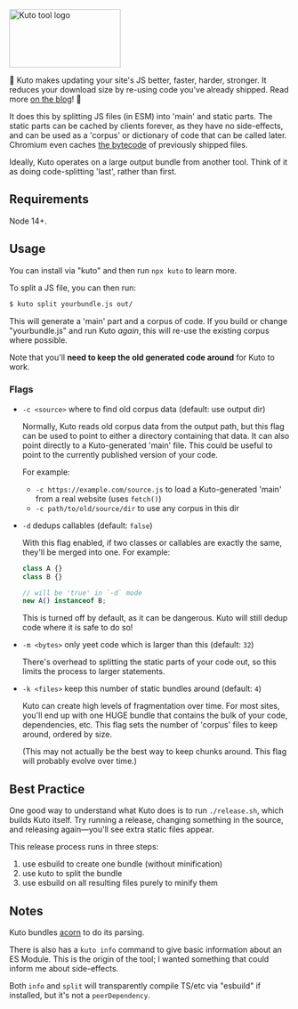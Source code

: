 <img src="https://storage.googleapis.com/hwhistlr.appspot.com/og/kuto.jpeg" width="200" height="105" alt="Kuto tool logo" />

🌈 Kuto makes updating your site's JS better, faster, harder, stronger.
It reduces your download size by re-using code you've already shipped.
Read more [on the blog](https://samthor.au/2024/kuto/)! 🌈

It does this by splitting JS files (in ESM) into 'main' and static parts.
The static parts can be cached by clients forever, as they have no side-effects, and can be used as a 'corpus' or dictionary of code that can be called later.
Chromium even caches [the bytecode](https://v8.dev/blog/code-caching-for-devs) of previously shipped files.

Ideally, Kuto operates on a large output bundle from another tool.
Think of it as doing code-splitting 'last', rather than first.

## Requirements

Node 14+.

## Usage

You can install via "kuto" and then run `npx kuto` to learn more.

To split a JS file, you can then run:

```bash
$ kuto split yourbundle.js out/
```

This will generate a 'main' part and a corpus of code.
If you build or change "yourbundle.js" and run Kuto _again_, this will re-use the existing corpus where possible.

Note that you'll **need to keep the old generated code around** for Kuto to work.

### Flags

- `-c <source>` where to find old corpus data (default: use output dir)

  Normally, Kuto reads old corpus data from the output path, but this flag can be used to point to either a directory containing that data.
  It can also point directly to a Kuto-generated 'main' file.
  This could be useful to point to the currently published version of your code.

  For example:

  - `-c https://example.com/source.js` to load a Kuto-generated 'main' from a real website (uses `fetch()`)
  - `-c path/to/old/source/dir` to use any corpus in this dir

- `-d` dedups callables (default: `false`)

  With this flag enabled, if two classes or callables are exactly the same, they'll be merged into one.
  For example:

  ```ts
  class A {}
  class B {}

  // will be 'true' in `-d` mode
  new A() instanceof B;
  ```

  This is turned off by default, as it can be dangerous.
  Kuto will still dedup code where it is safe to do so!

- `-m <bytes>` only yeet code which is larger than this (default: `32`)

  There's overhead to splitting the static parts of your code out, so this limits the process to larger statements.

- `-k <files>` keep this number of static bundles around (default: `4`)

  Kuto can create high levels of fragmentation over time.
  For most sites, you'll end up with one HUGE bundle that contains the bulk of your code, dependencies, etc.
  This flag sets the number of 'corpus' files to keep around, ordered by size.

  (This may not actually be the best way to keep chunks around.
  This flag will probably evolve over time.)

## Best Practice

One good way to understand what Kuto does is to run `./release.sh`, which builds Kuto itself.
Try running a release, changing something in the source, and releasing again&mdash;you'll see extra static files appear.

This release process runs in three steps:

1. use esbuild to create one bundle (without minification)
2. use kuto to split the bundle
3. use esbuild on all resulting files purely to minify them

## Notes

Kuto bundles [acorn](https://www.npmjs.com/package/acorn) to do its parsing.

There is also has a `kuto info` command to give basic information about an ES Module.
This is the origin of the tool; I wanted something that could inform me about side-effects.

Both `info` and `split` will transparently compile TS/etc via "esbuild" if installed, but it's not a `peerDependency`.
